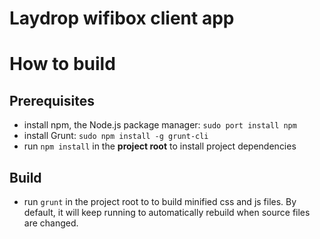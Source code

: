 Laydrop wifibox client app
===================


# How to build

## Prerequisites
- install npm, the Node.js package manager: `sudo port install npm`
- install Grunt: `sudo npm install -g grunt-cli`
- run `npm install` in the **project root** to install project dependencies

## Build
- run `grunt` in the project root to to build minified css and js files. By default, it will keep
running to automatically rebuild when source files are changed.
